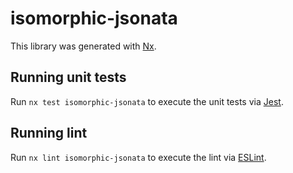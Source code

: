 # isomorphic-jsonata

This library was generated with [Nx](https://nx.dev).

## Running unit tests

Run `nx test isomorphic-jsonata` to execute the unit tests via [Jest](https://jestjs.io).

## Running lint

Run `nx lint isomorphic-jsonata` to execute the lint via [ESLint](https://eslint.org/).
